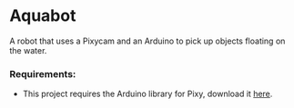 # Aquabot

A robot that uses a Pixycam and an Arduino to pick up objects floating on the water.


### Requirements:
- This project requires the Arduino library for Pixy, download it [here](https://pixycam.com/downloads-pixy2/).
